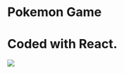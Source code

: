 <h1>Pokemon Game</h1>

# Coded with React.

<img src="../reactpokemon/public/Zight Recording 2024-08-17 at 05.23.28 PM.gif"/>

